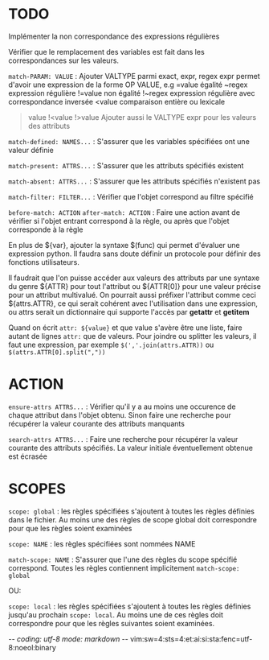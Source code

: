 # TODO

Implémenter la non correspondance des expressions régulières

Vérifier que le remplacement des variables est fait dans les correspondances sur
les valeurs.

`match-PARAM: VALUE`
: Ajouter VALTYPE parmi exact, expr, regex
  expr permet d'avoir une expression de la forme OP VALUE, e.g
  =value        égalité
  ~regex        expression régulière
  !=value       non égalité
  !~regex       expression régulière avec correspondance inversée
  <value        comparaison entière ou lexicale
  >value
  !<value
  !>value
  Ajouter aussi le VALTYPE expr pour les valeurs des attributs

`match-defined: NAMES...`
: S'assurer que les variables spécifiées ont une valeur définie

`match-present: ATTRS...`
: S'assurer que les attributs spécifiés existent

`match-absent: ATTRS...`
: S'assurer que les attributs spécifiés n'existent pas

`match-filter: FILTER...`
: Vérifier que l'objet correspond au filtre spécifié

`before-match: ACTION`
`after-match: ACTION`
: Faire une action avant de vérifier si l'objet entrant correspond à la règle,
  ou après que l'objet corresponde à la règle

En plus de ${var}, ajouter la syntaxe $(func) qui permet d'évaluer une
expression python. Il faudra sans doute définir un protocole pour définir des
fonctions utilisateurs.

Il faudrait que l'on puisse accéder aux valeurs des attributs par une syntaxe du
genre ${ATTR} pour tout l'attribut ou ${ATTR[0]} pour une valeur précise pour un
attribut multivalué.
On pourrait aussi préfixer l'attribut comme ceci ${attrs.ATTR}, ce qui serait
cohérent avec l'utilisation dans une expression, ou attrs serait un dictionnaire
qui supporte l'accès par __getattr__ et __getitem__

Quand on écrit `attr: ${value}` et que value s'avère être une liste, faire
autant de lignes `attr:` que de valeurs. Pour joindre ou splitter les valeurs,
il faut une expression, par exemple `$(','.join(attrs.ATTR))` ou
`$(attrs.ATTR[0].split(","))`

# ACTION

`ensure-attrs ATTRS...`
: Vérifier qu'il y a au moins une occurence de chaque attribut dans l'objet
  obtenu. Sinon faire une recherche pour récupérer la valeur courante des
  attributs manquants

`search-attrs ATTRS...`
: Faire une recherche pour récupérer la valeur courante des attributs
  spécifiés. La valeur initiale éventuellement obtenue est écrasée

# SCOPES

`scope: global`
: les règles spécifiées s'ajoutent à toutes les règles définies dans le
  fichier. Au moins une des règles de scope global doit correspondre pour que
  les règles soient examinées

`scope: NAME`
: les règles spécifiées sont nommées NAME

`match-scope: NAME`
: S'assurer que l'une des règles du scope spécifié correspond. Toutes les
  règles contiennent implicitement `match-scope: global`

OU:

`scope: local`
: les règles spécifiées s'ajoutent à toutes les règles définies jusqu'au
  prochain `scope: local`. Au moins une de ces règles doit correspondre pour
  que les règles suivantes soient examinées.

-*- coding: utf-8 mode: markdown -*- vim:sw=4:sts=4:et:ai:si:sta:fenc=utf-8:noeol:binary